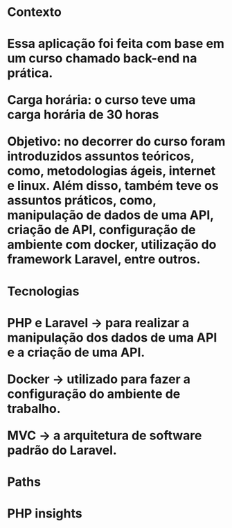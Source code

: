 <h1>Contexto<h1>
Essa aplicação foi feita com base em um curso chamado back-end na prática.

Carga horária: o curso teve uma carga horária de 30 horas

Objetivo: no decorrer do curso foram introduzidos assuntos teóricos, como, metodologias ágeis, internet e linux. Além disso, também teve os assuntos práticos, como, manipulação de dados de uma API, criação de API, configuração de ambiente com docker, utilização do framework Laravel, entre outros.
    
<h1>Tecnologias<h1>
    
<p>PHP e Laravel -> para realizar a manipulação dos dados de uma API e a criação de uma API.<p>
    
<p>Docker -> utilizado para fazer a configuração do ambiente de trabalho.<p>
    
<p>MVC -> a arquitetura de software padrão do Laravel.<p>
    
    
<h1>Paths<h1>
    
    
<h1>PHP insights<h1>
